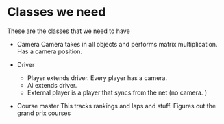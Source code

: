 # Classes we need
These are the classes that we need to have
- Camera
    Camera takes in all objects and performs matrix multiplication. 
    Has a camera position. 
- Driver
    - Player extends driver. Every player has a camera.
    - Ai extends driver. 
    - External player is a player that syncs from the net (no camera. )

- Course master
    This tracks rankings and laps and stuff. 
    Figures out the grand prix courses


